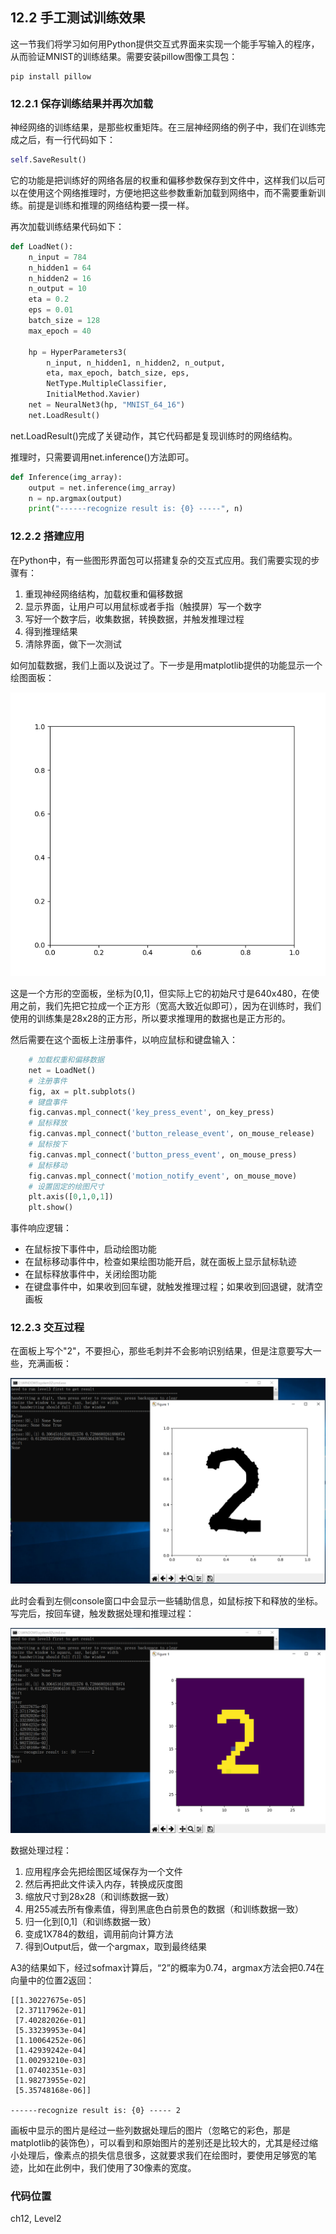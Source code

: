 <!--Copyright © Microsoft Corporation. All rights reserved.
  适用于[License](https://github.com/Microsoft/ai-edu/blob/master/LICENSE.md)版权许可-->

## 12.2 手工测试训练效果

这一节我们将学习如何用Python提供交互式界面来实现一个能手写输入的程序，从而验证MNIST的训练结果。需要安装pillow图像工具包：
```
pip install pillow
```
### 12.2.1 保存训练结果并再次加载

神经网络的训练结果，是那些权重矩阵。在三层神经网络的例子中，我们在训练完成之后，有一行代码如下：

```Python
self.SaveResult()
```

它的功能是把训练好的网络各层的权重和偏移参数保存到文件中，这样我们以后可以在使用这个网络推理时，方便地把这些参数重新加载到网络中，而不需要重新训练。前提是训练和推理的网络结构要一摸一样。

再次加载训练结果代码如下：

```Python
def LoadNet():
    n_input = 784
    n_hidden1 = 64
    n_hidden2 = 16
    n_output = 10
    eta = 0.2
    eps = 0.01
    batch_size = 128
    max_epoch = 40

    hp = HyperParameters3(
        n_input, n_hidden1, n_hidden2, n_output, 
        eta, max_epoch, batch_size, eps, 
        NetType.MultipleClassifier, 
        InitialMethod.Xavier)
    net = NeuralNet3(hp, "MNIST_64_16")
    net.LoadResult()
``` 

net.LoadResult()完成了关键动作，其它代码都是复现训练时的网络结构。

推理时，只需要调用net.inference()方法即可。

```Python
def Inference(img_array):
    output = net.inference(img_array)
    n = np.argmax(output)
    print("------recognize result is: {0} -----", n)
```

### 12.2.2 搭建应用

在Python中，有一些图形界面包可以搭建复杂的交互式应用。我们需要实现的步骤有：

1. 重现神经网络结构，加载权重和偏移数据
2. 显示界面，让用户可以用鼠标或者手指（触摸屏）写一个数字
3. 写好一个数字后，收集数据，转换数据，并触发推理过程
4. 得到推理结果
5. 清除界面，做下一次测试

如何加载数据，我们上面以及说过了。下一步是用matplotlib提供的功能显示一个绘图面板：

<img src="../Images/12/inference1.png" ch="500" />

这是一个方形的空面板，坐标为[0,1]，但实际上它的初始尺寸是640x480，在使用之前，我们先把它拉成一个正方形（宽高大致近似即可），因为在训练时，我们使用的训练集是28x28的正方形，所以要求推理用的数据也是正方形的。

然后需要在这个面板上注册事件，以响应鼠标和键盘输入：

```Python
    # 加载权重和偏移数据
    net = LoadNet()
    # 注册事件
    fig, ax = plt.subplots()
    # 键盘事件
    fig.canvas.mpl_connect('key_press_event', on_key_press)
    # 鼠标释放
    fig.canvas.mpl_connect('button_release_event', on_mouse_release)
    # 鼠标按下
    fig.canvas.mpl_connect('button_press_event', on_mouse_press)
    # 鼠标移动
    fig.canvas.mpl_connect('motion_notify_event', on_mouse_move)
    # 设置固定的绘图尺寸
    plt.axis([0,1,0,1])
    plt.show()
```

事件响应逻辑：

- 在鼠标按下事件中，启动绘图功能
- 在鼠标移动事件中，检查如果绘图功能开启，就在面板上显示鼠标轨迹
- 在鼠标释放事件中，关闭绘图功能
- 在键盘事件中，如果收到回车键，就触发推理过程；如果收到回退键，就清空画板

### 12.2.3 交互过程

在面板上写个"2"，不要担心，那些毛刺并不会影响识别结果，但是注意要写大一些，充满画板：

<img src="../Images/12/inference2.png" ch="500" />

此时会看到左侧console窗口中会显示一些辅助信息，如鼠标按下和释放的坐标。写完后，按回车键，触发数据处理和推理过程：

<img src="../Images/12/inference3.png" ch="500" />

数据处理过程：

1. 应用程序会先把绘图区域保存为一个文件
2. 然后再把此文件读入内存，转换成灰度图
3. 缩放尺寸到28x28（和训练数据一致）
4. 用255减去所有像素值，得到黑底色白前景色的数据（和训练数据一致）
5. 归一化到[0,1]（和训练数据一致）
6. 变成1X784的数组，调用前向计算方法
7. 得到Output后，做一个argmax，取到最终结果

A3的结果如下，经过sofmax计算后，“2”的概率为0.74，argmax方法会把0.74在向量中的位置2返回：

```
[[1.30227675e-05]
 [2.37117962e-01]
 [7.40282026e-01]
 [5.33239953e-04]
 [1.10064252e-06]
 [1.42939242e-04]
 [1.00293210e-03]
 [1.07402351e-03]
 [1.98273955e-02]
 [5.35748168e-06]]

------recognize result is: {0} ----- 2
```

画板中显示的图片是经过一些列数据处理后的图片（忽略它的彩色，那是matplotlib的装饰色），可以看到和原始图片的差别还是比较大的，尤其是经过缩小处理后，像素点的损失信息很多，这就要求我们在绘图时，要使用足够宽的笔迹，比如在此例中，我们使用了30像素的宽度。

### 代码位置

ch12, Level2
